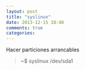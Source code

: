 ```yaml
---
layout: post
title: "syslinux"
date: 2013-12-15 18:40
comments: true
categories: 
---
```

Hacer particiones arrancables

>~$ syslinux /dev/sda1

